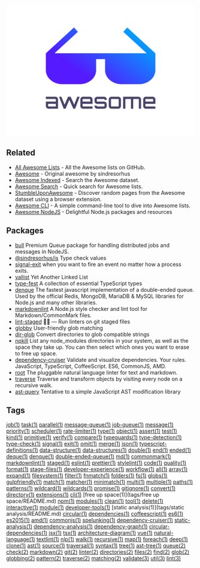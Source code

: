 
<div align="center">
	<img width="500" height="350" src="logo.svg" alt="Awesome">
	<br>
</div>


## Related
- [All Awesome Lists](https://github.com/topics/awesome) - All the Awesome lists on GitHub.
- [Awesome](https://github.com/awesome/sindresorhus) - Original awesome by sindresorhus
- [Awesome Indexed](https://awesome-indexed.mathew-davies.co.uk) - Search the Awesome dataset.
- [Awesome Search](https://awesomelists.top) - Quick search for Awesome lists.
- [StumbleUponAwesome](https://github.com/basharovV/StumbleUponAwesome) - Discover random pages from the Awesome dataset using a browser extension.
- [Awesome CLI](https://github.com/umutphp/awesome-cli) - A simple command-line tool to dive into Awesome lists.
- [Awesome NodeJS](https://github.com/sindresorhus/awesome-nodejs) - Delightful Node.js packages and resources

## Packages
- [bull](https://github.com/OptimalBits/bull) Premium Queue package for handling distributed jobs and messages in NodeJS.
- [@sindresorhus/is](https://github.com/sindresorhus/is) Type check values
- [signal-exit](https://github.com/tapjs/signal-exit) when you want to fire an event no matter how a process exits.
- [yallist](https://github.com/isaacs/yallist) Yet Another Linked List
- [type-fest](https://github.com/sindresorhus/type-fest) A collection of essential TypeScript types
- [denque](https://github.com/invertase/denque) The fastest javascript implementation of a double-ended queue. Used by the official Redis, MongoDB, MariaDB & MySQL libraries for Node.js and many other libraries.
- [markdownlint](https://github.com/DavidAnson/markdownlint) A Node.js style checker and lint tool for Markdown/CommonMark files.
- [lint-staged](https://github.com/okonet/lint-staged) 🚫💩 — Run linters on git staged files
- [globby](https://github.com/sindresorhus/globby) User-friendly glob matching
- [dir-glob](https://github.com/kevva/dir-glob) Convert directories to glob compatible strings
- [npkill](https://github.com/voidcosmos/npkill) List any node_modules directories in your system, as well as the space they take up. You can then select which ones you want to erase to free up space.
- [dependency-cruiser](https://github.com/sverweij/dependency-cruiser) Validate and visualize dependencies. Your rules. JavaScript, TypeScript, CoffeeScript. ES6, CommonJS, AMD.
- [root](https://github.com/textlint/textlint) The pluggable natural language linter for text and markdown.
- [traverse](https://github.com/substack/js-traverse) Traverse and transform objects by visiting every node on a recursive walk.
- [ast-query](https://github.com/SBoudrias/AST-query) Tentative to a simple JavaScript AST modification library

## Tags
[job(1)](tags/job/README.md) [task(1)](tags/task/README.md) [parallel(1)](tags/parallel/README.md) [message-queue(1)](tags/message-queue/README.md) [job-queue(1)](tags/job-queue/README.md) [message(1)](tags/message/README.md) [priority(1)](tags/priority/README.md) [scheduler(1)](tags/scheduler/README.md) [rate-limiter(1)](tags/rate-limiter/README.md) [type(1)](tags/type/README.md) [object(1)](tags/object/README.md) [assert(1)](tags/assert/README.md) [test(1)](tags/test/README.md) [kind(1)](tags/kind/README.md) [primitive(1)](tags/primitive/README.md) [verify(1)](tags/verify/README.md) [compare(1)](tags/compare/README.md) [typeguards(1)](tags/typeguards/README.md) [type-detection(1)](tags/type-detection/README.md) [type-check(1)](tags/type-check/README.md) [signal(1)](tags/signal/README.md) [exit(1)](tags/exit/README.md) [omit(1)](tags/omit/README.md) [merge(1)](tags/merge/README.md) [json(1)](tags/json/README.md) [typescript-definitions(1)](tags/typescript-definitions/README.md) [data-structure(1)](tags/data-structure/README.md) [data-structures(1)](tags/data-structures/README.md) [double(1)](tags/double/README.md) [end(1)](tags/end/README.md) [ended(1)](tags/ended/README.md) [deque(1)](tags/deque/README.md) [denque(1)](tags/denque/README.md) [double-ended-queue(1)](tags/double-ended-queue/README.md) [md(1)](tags/md/README.md) [commonmark(1)](tags/commonmark/README.md) [markdownlint(1)](tags/markdownlint/README.md) [staged(1)](tags/staged/README.md) [eslint(1)](tags/eslint/README.md) [prettier(1)](tags/prettier/README.md) [stylelint(1)](tags/stylelint/README.md) [code(1)](tags/code/README.md) [quality(1)](tags/quality/README.md) [format(1)](tags/format/README.md) [stage-files(1)](tags/stage-files/README.md) [developer-experience(1)](tags/developer-experience/README.md) [workflow(1)](tags/workflow/README.md) [all(1)](tags/all/README.md) [array(1)](tags/array/README.md) [expand(1)](tags/expand/README.md) [filesystem(1)](tags/filesystem/README.md) [filter(1)](tags/filter/README.md) [fnmatch(1)](tags/fnmatch/README.md) [folders(1)](tags/folders/README.md) [fs(1)](tags/fs/README.md) [globs(1)](tags/globs/README.md) [gulpfriendly(1)](tags/gulpfriendly/README.md) [match(1)](tags/match/README.md) [matcher(1)](tags/matcher/README.md) [minimatch(1)](tags/minimatch/README.md) [multi(1)](tags/multi/README.md) [multiple(1)](tags/multiple/README.md) [paths(1)](tags/paths/README.md) [patterns(1)](tags/patterns/README.md) [wildcard(1)](tags/wildcard/README.md) [wildcards(1)](tags/wildcards/README.md) [promise(1)](tags/promise/README.md) [gitignore(1)](tags/gitignore/README.md) [convert(1)](tags/convert/README.md) [directory(1)](tags/directory/README.md) [extensions(1)](tags/extensions/README.md) [cli(1)](tags/cli/README.md) [free up space(1)](tags/free up space/README.md) [npm(1)](tags/npm/README.md) [modules(1)](tags/modules/README.md) [clean(1)](tags/clean/README.md) [tool(1)](tags/tool/README.md) [delete(1)](tags/delete/README.md) [interactive(1)](tags/interactive/README.md) [module(1)](tags/module/README.md) [developer-tools(1)](tags/developer-tools/README.md) [static analysis(1)](tags/static analysis/README.md) [circular(1)](tags/circular/README.md) [dependencies(1)](tags/dependencies/README.md) [coffeescript(1)](tags/coffeescript/README.md) [es6(1)](tags/es6/README.md) [es2015(1)](tags/es2015/README.md) [amd(1)](tags/amd/README.md) [commonjs(1)](tags/commonjs/README.md) [spelunking(1)](tags/spelunking/README.md) [dependency-cruiser(1)](tags/dependency-cruiser/README.md) [static-analysis(1)](tags/static-analysis/README.md) [dependency-analysis(1)](tags/dependency-analysis/README.md) [dependency-graph(1)](tags/dependency-graph/README.md) [circular-dependencies(1)](tags/circular-dependencies/README.md) [jsx(1)](tags/jsx/README.md) [tsx(1)](tags/tsx/README.md) [architecture-diagram(1)](tags/architecture-diagram/README.md) [vue(1)](tags/vue/README.md) [natural-language(1)](tags/natural-language/README.md) [textlint(1)](tags/textlint/README.md) [nlp(1)](tags/nlp/README.md) [walk(1)](tags/walk/README.md) [recursive(1)](tags/recursive/README.md) [map(1)](tags/map/README.md) [foreach(1)](tags/foreach/README.md) [deep(1)](tags/deep/README.md) [clone(1)](tags/clone/README.md) [ast(1)](tags/ast/README.md) [source(1)](tags/source/README.md) [traversal(1)](tags/traversal/README.md) [syntax(1)](tags/syntax/README.md) [tree(1)](tags/tree/README.md) [ast-tree(1)](tags/ast-tree/README.md) [queue(2)](tags/queue/README.md) [check(2)](tags/check/README.md) [markdown(2)](tags/markdown/README.md) [git(2)](tags/git/README.md) [linter(2)](tags/linter/README.md) [directories(2)](tags/directories/README.md) [files(2)](tags/files/README.md) [find(2)](tags/find/README.md) [glob(2)](tags/glob/README.md) [globbing(2)](tags/globbing/README.md) [pattern(2)](tags/pattern/README.md) [traverse(2)](tags/traverse/README.md) [matching(2)](tags/matching/README.md) [validate(3)](tags/validate/README.md) [util(3)](tags/util/README.md) [lint(3)](tags/lint/README.md)